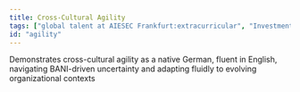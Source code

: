 ```yaml
---
title: Cross-Cultural Agility
tags: ["global talent at AIESEC Frankfurt:extracurricular", "Investment Banking:covendit", "Interpersonal Sensitivity:bachelor-psychology", "global mindset:independent", "Teamship & Collective Stewardship:values"]
id: "agility"
---
```


Demonstrates cross-cultural agility as a native German, fluent in English, navigating BANI-driven uncertainty and adapting fluidly to evolving organizational contexts